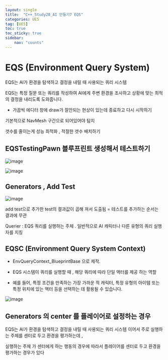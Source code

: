 ```yaml
---
layout: single
title:  "C++_Study28_AI 만들기7 EQS"
categories: UE5
tag: [UE5]
toc: true
toc_sticky: true
sidebar:
    nav: "counts"
---
```


# EQS (Environment Query System)

EQS는 AI가 환경을 탐색하고 결정을 내릴 때 사용되는 쿼리 시스템   
   
EQS는 특정 질문 또는 쿼리를 작성하여 AI에게 주변 환경을 조사하고 상황에 맞는 최적의 결정을 내리도록 도와줍니다.

* 가끔씩 에디터 창에 draw가 잘안되는 현상이 있는데 종료하고 다시 시작하기

기본적으로 NavMesh 구간으로 되어있어야  탐지

갯수를 줄이는게 성능 최적화 , 적절한 갯수 배치하기



## EQSTestingPawn 블루프린트 생성해서 테스트하기 

![image](https://github.com/silverlnng/DatastructureStudy/assets/112385982/6f6c22c2-4fb4-4a19-ae76-50f52b9d48e2)

![image](https://github.com/silverlnng/DatastructureStudy/assets/112385982/bd060727-9d6b-4b9b-9d13-d615efe0c205)



## Generators , Add Test

![image](https://github.com/silverlnng/DatastructureStudy/assets/112385982/283c9ca0-8ed4-4d61-b7a5-f6436aed7fdf)

add test으로 추가한 test의 결과값이 곱해 져서 도출됨 = 테스트를 추가하는 순서는 결과에 무관
   
Querier : EQS 쿼리를 실행하는 주체 . 일반적으로 AI 캐릭터나 다른 유형의 쿼리 실행자를 지칭

##


## EQSC (Environment Query System Context)
    
 * EnvQueryContext_BlueprintBase 으로 제작. 

 * EQS 시스템이 쿼리를 실행할 때 , 해당 쿼리에 따라 단일 액터를 제공 하는 역할

 * 예를 들어, 특정 조건을 만족하는 가장 가까운 적 캐릭터, 특정 유형의 아이템 또는 특정 위치에 있는 액터 등을 선택하는 데 활용될 수 있습니다.

![image](https://github.com/silverlnng/DatastructureStudy/assets/112385982/3ebdc754-1733-4924-84f3-0d41427ed690)


## Generators 의 center 를 플레이어로 설정하는 경우

EQS는 AI가 환경을 탐색하고 결정을 내릴 때 사용되는 쿼리 시스템 이어서 주로 실행하는 주체를 센터로 두고 환경을 평가하는데 ,   
   
실행하는 주체 가 센터에게 하는 행동의 경우에 따라서  플레이어를 센터로 두고 환경을 평가하는 경우가 있다 